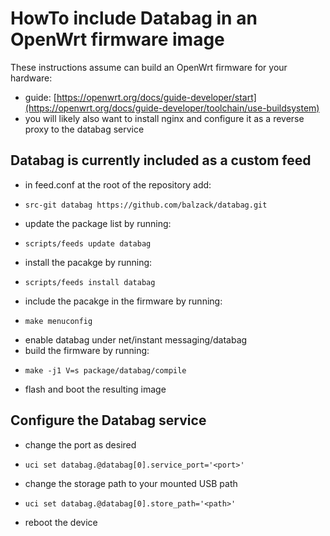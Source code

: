 # HowTo include Databag in an OpenWrt firmware image

These instructions assume can build an OpenWrt firmware for your hardware:
  - guide: [https://openwrt.org/docs/guide-developer/start](https://openwrt.org/docs/guide-developer/toolchain/use-buildsystem)
  - you will likely also want to install nginx and configure it as a reverse proxy to the databag service

## Databag is currently included as a custom feed
  - in feed.conf at the root of the repository add:
  -     src-git databag https://github.com/balzack/databag.git
  - update the package list by running:
  -     scripts/feeds update databag
  - install the pacakge by running:
  -     scripts/feeds install databag
  - include the pacakge in the firmware by running:
  -     make menuconfig
  - enable databag under net/instant messaging/databag
  - build the firmware by running:
  -     make -j1 V=s package/databag/compile
  - flash and boot the resulting image

## Configure the Databag service
  - change the port as desired
  -     uci set databag.@databag[0].service_port='<port>'
  - change the storage path to your mounted USB path
  -     uci set databag.@databag[0].store_path='<path>'
  - reboot the device
